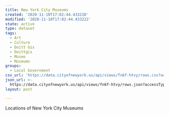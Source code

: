 ```yaml
---
title: New York City Museums
created: '2020-11-10T17:02:44.433210'
modified: '2020-11-10T17:02:44.433222'
state: active
type: dataset
tags:
  - Art
  - Culture
  - Doitt Gis
  - Doittgis
  - Museo
  - Museums
groups:
  - Local Government
csv_url: 'https://data.cityofnewyork.us/api/views/fn6f-htvy/rows.csv?accessType=DOWNLOAD'
json_url: >-
  https://data.cityofnewyork.us/api/views/fn6f-htvy/rows.json?accessType=DOWNLOAD
layout: post

---
```

Locations of New York City Museums
